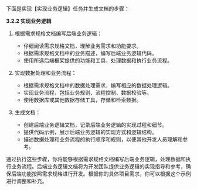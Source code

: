 下面是实现【实现业务逻辑】任务并生成文档的步骤：

**3.2.2 实现业务逻辑**

1. 根据需求规格文档编写后端业务逻辑：

   - 仔细阅读需求规格文档，理解业务需求和功能要求。
   - 根据需求规格文档中的业务描述，编写后端业务逻辑代码。
   - 使用所选后端框架提供的功能和工具，处理数据和执行业务流程。

2. 实现数据处理和业务流程：

   - 根据需求规格文档中的数据处理需求，编写相应的数据处理逻辑。
   - 实现业务流程，包括业务规则、流程控制、数据校验等。
   - 使用数据库或其他数据存储工具，存储和检索数据。

3. 生成文档：

   - 创建后端业务逻辑文档，记录后端业务逻辑的实现过程和细节。
   - 提供代码示例，展示后端业务逻辑的实现方式和逻辑结构。
   - 描述数据处理和业务流程的执行顺序和规则，以便其他开发人员理解和参考。

通过执行这些步骤，你将能够根据需求规格文档编写后端业务逻辑，处理数据和执行业务流程。后端业务逻辑文档将为开发团队提供业务逻辑的实现指导和参考，确保后端功能按照需求规格进行开发。根据你的具体项目需求，你可以根据这个示例进行调整和补充。
